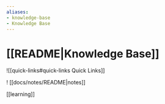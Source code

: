 ```yaml
---
aliases:
- knowledge-base
- Knowledge Base
---
```


# [[README|Knowledge Base]]

![[quick-links#quick-links Quick Links]]

! [[docs/notes/README|notes]]

[[learning]]

[//begin]: # "Autogenerated link references for markdown compatibility"
[_index]: _index "_index|Welcome"
[//end]: # "Autogenerated link references"

